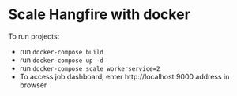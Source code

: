 # Scale Hangfire with docker

To run projects:
* run `docker-compose build`
* run `docker-compose up -d`
* run `docker-compose scale workerservice=2`
* To access job dashboard, enter http://localhost:9000 address in browser
